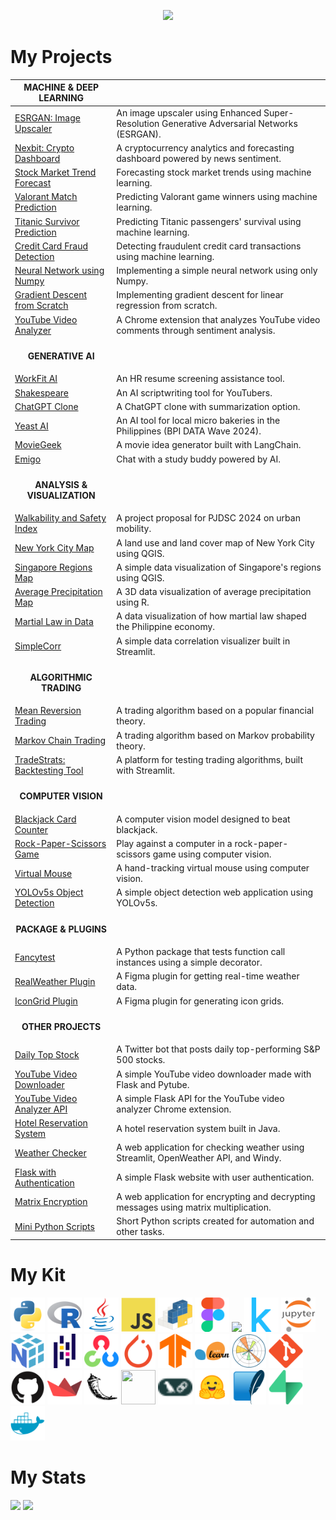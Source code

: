 <p align="center">
  <img src="https://capsule-render.vercel.app/api?type=waving&height=230&color=gradient&text=Hi!%20I'm%20Ian%20Jure&desc=Python%20Developer%20-%20Data%20Scientist&descAlignY=52&animation=fadeIn&fontColor=FFFFFF&fontAlignY=32&section=header&fontSize=65&descSize=20"/>
</p>

<h1 align="left">My Projects</h1>

| MACHINE & DEEP LEARNING ||
|---------|--------|
| [ESRGAN: Image Upscaler](https://github.com/ianjure/ESRGAN-image-upscaler) | An image upscaler using Enhanced Super-Resolution Generative Adversarial Networks (ESRGAN).
| [Nexbit: Crypto Dashboard](https://github.com/ianjure/nexbit) | A cryptocurrency analytics and forecasting dashboard powered by news sentiment.
| [Stock Market Trend Forecast](https://github.com/ianjure/stock-market-trend-forecast) | Forecasting stock market trends using machine learning.
| [Valorant Match Prediction](https://github.com/ianjure/valorant-match-prediction) | Predicting Valorant game winners using machine learning.
| [Titanic Survivor Prediction](https://github.com/ianjure/titanic-survivor-prediction) | Predicting Titanic passengers' survival using machine learning.
| [Credit Card Fraud Detection](https://github.com/ianjure/credit-card-fraud-detection) | Detecting fraudulent credit card transactions using machine learning.
| [Neural Network using Numpy](https://github.com/ianjure/simple-neural-network) | Implementing a simple neural network using only Numpy.
| [Gradient Descent from Scratch](https://github.com/ianjure/gradient-descent-for-linear-regression) | Implementing gradient descent for linear regression from scratch.
| [YouTube Video Analyzer](https://github.com/ianjure/youtube-video-analyzer) | A Chrome extension that analyzes YouTube video comments through sentiment analysis.
| | |
| <p align="center">**GENERATIVE AI**</p> |
| [WorkFit AI](https://github.com/ianjure/workfit) | An HR resume screening assistance tool.
| [Shakespeare](https://github.com/ianjure/shakespeare) | An AI scriptwriting tool for YouTubers.
| [ChatGPT Clone](https://github.com/ianjure/chatgpt-clone) | A ChatGPT clone with summarization option.
| [Yeast AI](https://github.com/ianjure/yeast-ai) | An AI tool for local micro bakeries in the Philippines (BPI DATA Wave 2024).
| [MovieGeek](https://github.com/ianjure/movie-geek) | A movie idea generator built with LangChain.
| [Emigo](https://github.com/ianjure/emigo-chat) | Chat with a study buddy powered by AI.
| | |
| <p align="center">**ANALYSIS & VISUALIZATION**</p> |
| [Walkability and Safety Index](https://github.com/ianjure/project-walkable) | A project proposal for PJDSC 2024 on urban mobility.
| [New York City Map](https://github.com/ianjure/nyc-map) | A land use and land cover map of New York City using QGIS.
| [Singapore Regions Map](https://github.com/ianjure/singapore-regions-map) | A simple data visualization of Singapore's regions using QGIS.
| [Average Precipitation Map](https://github.com/ianjure/average-precipitation-map) | A 3D data visualization of average precipitation using R.
| [Martial Law in Data](https://github.com/ianjure/martial-law-in-data) | A data visualization of how martial law shaped the Philippine economy.
| [SimpleCorr](https://github.com/ianjure/simple-corr) | A simple data correlation visualizer built in Streamlit.
| | |
| <p align="center">**ALGORITHMIC TRADING**</p> |
| [Mean Reversion Trading](https://github.com/ianjure/mean-reversion-trading) | A trading algorithm based on a popular financial theory.
| [Markov Chain Trading](https://github.com/ianjure/markov-chain-trading) | A trading algorithm based on Markov probability theory.
| [TradeStrats: Backtesting Tool](https://github.com/ianjure/trade-strats) | A platform for testing trading algorithms, built with Streamlit.
| | |
| <p align="center">**COMPUTER VISION**</p> |
| [Blackjack Card Counter](https://github.com/ianjure/blackjack-card-counter) | A computer vision model designed to beat blackjack.
| [Rock-Paper-Scissors Game](https://github.com/ianjure/rock-paper-scissors-opencv) | Play against a computer in a rock-paper-scissors game using computer vision.
| [Virtual Mouse](https://github.com/ianjure/virtual-mouse-opencv) | A hand-tracking virtual mouse using computer vision.
| [YOLOv5s Object Detection](https://github.com/ianjure/yolov5s-object-detection) | A simple object detection web application using YOLOv5s.
| | |
| <p align="center">**PACKAGE & PLUGINS**</p> |
| [Fancytest](https://github.com/ianjure/fancytest) | A Python package that tests function call instances using a simple decorator.
| [RealWeather Plugin](https://github.com/ianjure/realweather-plugin) | A Figma plugin for getting real-time weather data.
| [IconGrid Plugin](https://github.com/ianjure/icongrid-plugin) | A Figma plugin for generating icon grids.
| | |
| <p align="center">**OTHER PROJECTS**</p> |
| [Daily Top Stock](https://github.com/ianjure/daily-top-stock) | A Twitter bot that posts daily top-performing S&P 500 stocks.
| [YouTube Video Downloader](https://github.com/ianjure/youtube-video-downloader) | A simple YouTube video downloader made with Flask and Pytube.
| [YouTube Video Analyzer API](https://github.com/ianjure/youtube-video-analyzer-api) | A simple Flask API for the YouTube video analyzer Chrome extension.
| [Hotel Reservation System](https://github.com/ianjure/hotel-reservation-system) | A hotel reservation system built in Java.
| [Weather Checker](https://github.com/ianjure/weather-checker) | A web application for checking weather using Streamlit, OpenWeather API, and Windy.
| [Flask with Authentication](https://github.com/ianjure/flask-with-authentication) | A simple Flask website with user authentication.
| [Matrix Encryption](https://github.com/ianjure/matrix-encryption) | A web application for encrypting and decrypting messages using matrix multiplication.
| [Mini Python Scripts](https://github.com/ianjure/mini-scripts) | Short Python scripts created for automation and other tasks.

<h1 align="left">My Kit</h1>

<p align="left">
<a href="https://www.python.org/"><img src="https://github.com/devicons/devicon/blob/master/icons/python/python-original.svg" width="55" height="55"/></a>
<a href="https://www.r-project.org/"><img src="https://github.com/devicons/devicon/blob/master/icons/r/r-original.svg" width="55" height="55"/></a>
<a href="https://www.java.com/en/"><img src="https://github.com/devicons/devicon/blob/master/icons/java/java-original.svg" height="55"/></a>
<a href="https://en.wikipedia.org/wiki/JavaScript"><img src="https://github.com/devicons/devicon/blob/master/icons/javascript/javascript-original.svg" width="55" height="55"/></a>
<a href="https://pypi.org/"><img src="https://github.com/devicons/devicon/blob/master/icons/pypi/pypi-original.svg" width="55" height="55"/></a>
<a href="https://www.figma.com/"><img src="https://github.com/devicons/devicon/blob/master/icons/figma/figma-original.svg" width="55" height="55"/></a>
<a href="https://colab.google/"><img src="https://upload.wikimedia.org/wikipedia/commons/archive/d/d0/20221103151430%21Google_Colaboratory_SVG_Logo.svg" width="55"/></a>
<a href="https://www.kaggle.com/"><img src="https://github.com/devicons/devicon/blob/master/icons/kaggle/kaggle-original.svg" height="55"/></a>
<a href="https://jupyter.org/"><img src="https://github.com/devicons/devicon/blob/master/icons/jupyter/jupyter-original-wordmark.svg" width="55" height="55"/></a>
<a href="https://numpy.org/"><img src="https://github.com/devicons/devicon/blob/master/icons/numpy/numpy-original.svg" width="55" height="55"/></a>
<a href="https://pandas.pydata.org/"><img src="https://github.com/devicons/devicon/blob/master/icons/pandas/pandas-original.svg" width="55" height="55"/></a>
<a href="https://opencv.org/"><img src="https://github.com/devicons/devicon/blob/master/icons/opencv/opencv-original.svg" width="55" height="55"/></a>
<a href="https://pytorch.org/"><img src="https://github.com/devicons/devicon/blob/master/icons/pytorch/pytorch-original.svg" width="55" height="55"/></a>
<a href="https://www.tensorflow.org/"><img src="https://github.com/devicons/devicon/blob/master/icons/tensorflow/tensorflow-original.svg" width="55" height="55"/></a>
<a href="https://scikit-learn.org/"><img src="https://github.com/devicons/devicon/blob/master/icons/scikitlearn/scikitlearn-original.svg" width="55" height="55"/></a>
<a href="https://matplotlib.org/"><img src="https://github.com/devicons/devicon/blob/master/icons/matplotlib/matplotlib-original.svg" width="55" height="55"/></a>
<a href="https://git-scm.com/"><img src="https://github.com/devicons/devicon/blob/master/icons/git/git-original.svg" width="55" height="55"/></a>
<a href="https://github.com/"><img src="https://github.com/devicons/devicon/blob/master/icons/github/github-original.svg" width="55" height="55"/></a>
<a href="https://share.streamlit.io/user/ianjure"><img src="https://github.com/devicons/devicon/blob/master/icons/streamlit/streamlit-original.svg" width="55" height="55"/></a>
<a href="https://flask.palletsprojects.com/en/3.0.x/"><img src="https://github.com/devicons/devicon/blob/master/icons/flask/flask-original.svg" width="55" height="55"/></a>
<a href="https://www.qgis.org/"><img src="https://upload.wikimedia.org/wikipedia/commons/9/91/QGIS_logo_new.svg" width="55" height="55"/></a>
<a href="https://www.langchain.com/"><img src="https://github.com/ianjure/ianjure/blob/main/langchain.svg" width="55" height="55"/></a>
<a href="https://huggingface.co/ianjure"><img src="https://github.com/ianjure/ianjure/blob/main/huggingface.svg" width="55" height="55"/></a>
<a href="https://www.sqlite.org/"><img src="https://github.com/devicons/devicon/blob/master/icons/sqlite/sqlite-original.svg" width="55" height="55"/></a>
<a href="https://supabase.com/"><img src="https://github.com/devicons/devicon/blob/master/icons/supabase/supabase-original.svg" width="55" height="55"/></a>
<a href="https://www.docker.com/"><img src="https://github.com/devicons/devicon/blob/master/icons/docker/docker-plain.svg" width="55" height="55"/></a>
</p>

<h1 align="left">My Stats</h1>

<p align="left">
<img src="https://github-readme-stats.vercel.app/api?username=ianjure&theme=transparent&hide_border=true&hide_title=true&rank_icon=github&hide=issues,contribs&card_width=400&line_height=30"/>
<img src="https://github-readme-stats.vercel.app/api/top-langs/?username=ianjure&theme=transparent&hide_border=true&hide_title=true&layout=compact&card_width=400"/>
</p>
